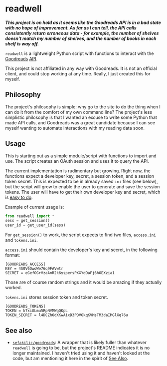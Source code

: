 # readwell

***This project is on hold as it seems like the Goodreads API is in a bad state with no hope of improvement. As far as I can tell, the API calls consistently return erroneous data - for example, the number of shelves doesn't match my number of shelves, and the number of books in each shelf is way off.***

`readwell` is a lightweight Python script with functions to interact with the [Goodreads][] [API][].

[Goodreads]: https://www.goodreads.com/ "Goodreads"
[API]: https://www.goodreads.com/api/index "Goodreads API documentation"

This project is not affiliated in any way with Goodreads. It is not an official client, and could stop working at any time. Really, I just created this for myself.

## Philosophy

The project's philosophy is simple: why go to the site to do the thing when I can do it from the comfort of my own command line? The project's less simplistic philosophy is that I wanted an excuse to write some Python that made API calls, and Goodreads was a great candidate because I can see myself wanting to automate interactions with my reading data soon.

## Usage

This is starting out as a simple module/script with functions to import and use. The script creates an OAuth session and uses it to query the API.

The current implementation is rudimentary but growing. Right now, the functions expect a developer key, secret, a session token, and a session token secret. This is expected to be in already saved `ini` files (see below), but the script will grow to enable the user to generate and save the session tokens. The user will have to get their own developer key and secret, which is [easy to do][getapiaccess].

[getapiaccess]: https://www.goodreads.com/api/keys "Register for Goodreads API"

Example of current usage is:

```python
from readwell import *
sess = get_session()
user_id = get_user_id(sess)
```

For `get_session()` to work, the script expects to find two files, `access.ini` and `tokens.ini`.

`access.ini` should contain the developer's key and secret, in the following format:

```text
[GOODREADS_ACCESS]
KEY = 4S0V6DwoWe76q9FAVwtr
SECRET = eGefOGrVzaAnR2k6yspersPXXYdOaFj6hOEXzia1
```

Those are of course random strings and it would be amazing if they actually worked.

`tokens.ini` stores session token and token secret.

```text
[GOODREADS_TOKENS]
TOKEN = k7xiGLmu5RpNVMWgQKpL
TOKEN_SECRET = l4DCZh6dXKwAixD3PDVOkqKVMsTM3daIMGlXq76u
```

## See also

- [`sefakilic/goodreads`][sefakilic_goodreads]: A wrapper that is likely fuller than whatever `readwell` is going to be, but the project's README indicates it is no longer maintained. I haven't tried using it and haven't looked at the code, but am mentioning it here in the spirit of [See Also][seealso].

[sefakilic_goodreads]: https://github.com/sefakilic/goodreads "A Python wrapper for Goodreads API - no longer maintained"
[seealso]: https://macwright.org/2015/01/12/see-also.html "macwright.org - See Also"

